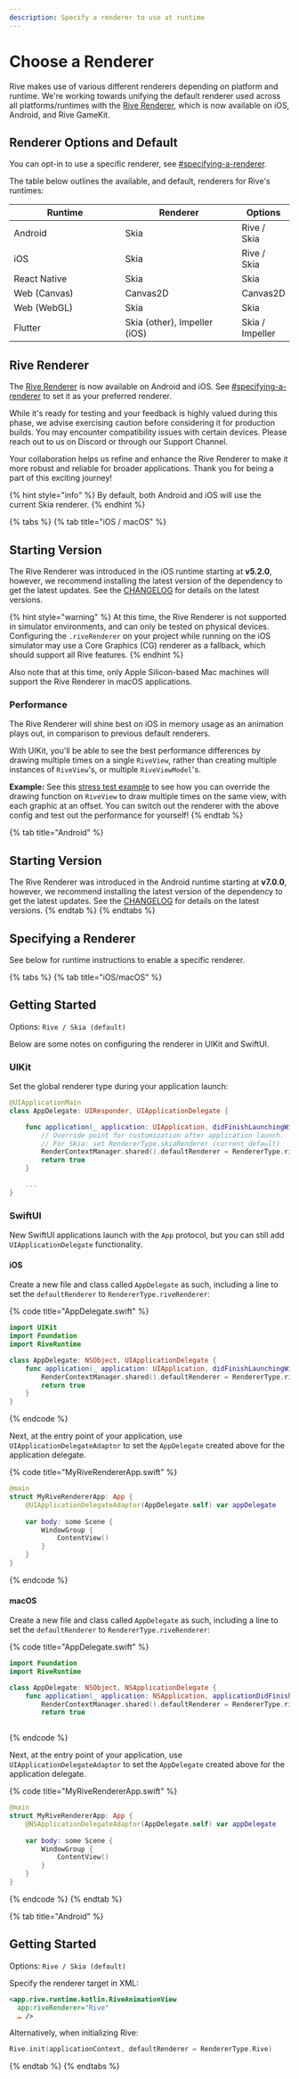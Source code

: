 ```yaml
---
description: Specify a renderer to use at runtime
---
```


# Choose a Renderer

Rive makes use of various different renderers depending on platform and runtime. We're working towards unifying the default renderer used across all platforms/runtimes with the [Rive Renderer](https://rive.app/renderer), which is now available on iOS, Android, and Rive GameKit.

## Renderer Options and Default

You can opt-in to use a specific renderer, see [#specifying-a-renderer](./#specifying-a-renderer "mention").

The table below outlines the available, and default, renderers for Rive's runtimes:

<table><thead><tr><th width="239">Runtime</th><th width="248.33333333333331">Renderer</th><th>Options</th></tr></thead><tbody><tr><td>Android</td><td>Skia</td><td>Rive / Skia</td></tr><tr><td>iOS</td><td>Skia</td><td>Rive / Skia</td></tr><tr><td>React Native</td><td>Skia</td><td>Skia</td></tr><tr><td>Web (Canvas) </td><td>Canvas2D</td><td>Canvas2D</td></tr><tr><td>Web (WebGL)</td><td>Skia</td><td>Skia</td></tr><tr><td>Flutter</td><td>Skia (other), Impeller (iOS)</td><td>Skia / Impeller</td></tr></tbody></table>

## Rive Renderer

The [Rive Renderer](https://rive.app/renderer) is now available on Android and iOS. See [#specifying-a-renderer](./#specifying-a-renderer "mention") to set it as your preferred renderer.

While it's ready for testing and your feedback is highly valued during this phase, we advise exercising caution before considering it for production builds. You may encounter compatibility issues with certain devices. Please reach out to us on Discord or through our Support Channel.

Your collaboration helps us refine and enhance the Rive Renderer to make it more robust and reliable for broader applications. Thank you for being a part of this exciting journey!

{% hint style="info" %}
By default, both Android and iOS will use the current Skia renderer.
{% endhint %}

{% tabs %}
{% tab title="iOS / macOS" %}
## Starting Version

The Rive Renderer was introduced in the iOS runtime starting at **v5.2.0**, however, we recommend installing the latest version of the dependency to get the latest updates. See the [CHANGELOG](https://github.com/rive-app/rive-ios/blob/main/CHANGELOG.md) for details on the latest versions.

{% hint style="warning" %}
At this time, the Rive Renderer is not supported in simulator environments, and can only be tested on physical devices. Configuring the `.riveRenderer` on your project while running on the iOS simulator may use a Core Graphics (CG) renderer as a fallback, which should support all Rive features.
{% endhint %}

Also note that at this time, only Apple Silicon-based Mac machines will support the Rive Renderer in macOS applications.

### Performance

The Rive Renderer will shine best on iOS in memory usage as an animation plays out, in comparison to previous default renderers.

With UIKit, you'll be able to see the best performance differences by drawing multiple times on a single `RiveView`, rather than creating multiple instances of `RiveView`'s, or multiple `RiveViewModel`'s.&#x20;

**Example:** See this [stress test example](https://github.com/rive-app/rive-ios/blob/main/Example-iOS/Source/Examples/Storyboard/StressTest.swift) to see how you can override the drawing function on `RiveView` to draw multiple times on the same view, with each graphic at an offset. You can switch out the renderer with the above config and test out the performance for yourself!
{% endtab %}

{% tab title="Android" %}
## Starting Version

The Rive Renderer was introduced in the Android runtime starting at **v7.0.0**, however, we recommend installing the latest version of the dependency to get the latest updates. See the [CHANGELOG](https://github.com/rive-app/rive-android/blob/master/CHANGELOG.md) for details on the latest versions.
{% endtab %}
{% endtabs %}

## Specifying a Renderer

See below for runtime instructions to enable a specific renderer.

{% tabs %}
{% tab title="iOS/macOS" %}
## Getting Started

Options: `Rive / Skia (default)`

Below are some notes on configuring the renderer in UIKit and SwiftUI.

### UIKit

Set the global renderer type during your application launch:

```swift
@UIApplicationMain
class AppDelegate: UIResponder, UIApplicationDelegate {

    func application(_ application: UIApplication, didFinishLaunchingWithOptions launchOptions: [UIApplication.LaunchOptionsKey: Any]?) -> Bool {
        // Override point for customization after application launch.
        // For Skia: set RendererType.skiaRenderer (current default)
        RenderContextManager.shared().defaultRenderer = RendererType.riveRenderer
        return true
    }

    ...
}
```

### SwiftUI

New SwiftUI applications launch with the `App` protocol, but you can still add `UIApplicationDelegate` functionality.

#### iOS

Create a new file and class called `AppDelegate` as such, including a line to set the `defaultRenderer` to `RendererType.riveRenderer`:

{% code title="AppDelegate.swift" %}
```swift
import UIKit
import Foundation
import RiveRuntime

class AppDelegate: NSObject, UIApplicationDelegate {
    func application(_ application: UIApplication, didFinishLaunchingWithOptions launchOptions: [UIApplication.LaunchOptionsKey : Any]? = nil) -> Bool {
        RenderContextManager.shared().defaultRenderer = RendererType.riveRenderer
        return true
    }
}
```
{% endcode %}

Next, at the entry point of your application, use `UIApplicationDelegateAdaptor` to set the `AppDelegate` created above for the application delegate.

{% code title="MyRiveRendererApp.swift" %}
```swift
@main
struct MyRiveRendererApp: App {
    @UIApplicationDelegateAdaptor(AppDelegate.self) var appDelegate
    
    var body: some Scene {
        WindowGroup {
            ContentView()
        }
    }
}
```
{% endcode %}

#### macOS

Create a new file and class called `AppDelegate` as such, including a line to set the `defaultRenderer` to `RendererType.riveRenderer`:

{% code title="AppDelegate.swift" %}
```swift
import Foundation
import RiveRuntime

class AppDelegate: NSObject, NSApplicationDelegate {
    func application(_ application: NSApplication, applicationDidFinishLaunching notification: Notification) -> Bool {
        RenderContextManager.shared().defaultRenderer = RendererType.riveRenderer
        return true
   
```
{% endcode %}

Next, at the entry point of your application, use `UIApplicationDelegateAdaptor` to set the `AppDelegate` created above for the application delegate.

{% code title="MyRiveRendererApp.swift" %}
```swift
@main
struct MyRiveRendererApp: App {
    @NSApplicationDelegateAdaptor(AppDelegate.self) var appDelegate
    
    var body: some Scene {
        WindowGroup {
            ContentView()
        }
    }
}
```
{% endcode %}
{% endtab %}

{% tab title="Android" %}
## Getting Started

Options: `Rive / Skia (default)`

Specify the renderer target in XML:

```xml
<app.rive.runtime.kotlin.RiveAnimationView
  app:riveRenderer="Rive"
  … />
```

Alternatively, when initializing Rive:

```kotlin
Rive.init(applicationContext, defaultRenderer = RendererType.Rive)
```
{% endtab %}
{% endtabs %}


